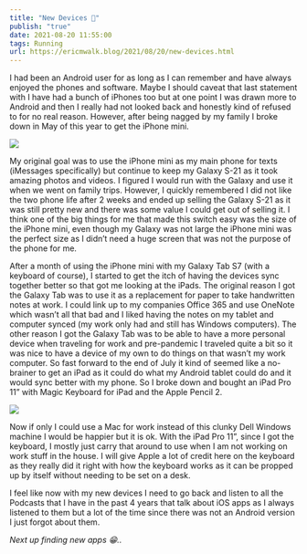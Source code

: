 ```yaml
---
title: "New Devices 🍏"
publish: "true"
date: 2021-08-20 11:55:00
tags: Running
url: https://ericmwalk.blog/2021/08/20/new-devices.html
---
```


I had been an Android user for as long as I can remember and have always enjoyed the phones and software. Maybe I should caveat that last statement with I have had a bunch of iPhones too but at one point I was drawn more to Android and then I really had not looked back and honestly kind of refused to for no real reason. However, after being nagged by my family I broke down in May of this year to get the iPhone mini.

![](https://ericmwalk.blog/uploads/2021/48b69212e0.jpg)

My original goal was to use the iPhone mini as my main phone for texts (iMessages specifically) but continue to keep my Galaxy S-21 as it took amazing photos and videos. I figured I would run with the Galaxy and use it when we went on family trips. However, I quickly remembered I did not like the two phone life after 2 weeks and ended up selling the Galaxy S-21 as it was still pretty new and there was some value I could get out of selling it. I think one of the big things for me that made this switch easy was the size of the iPhone mini, even though my Galaxy was not large the iPhone mini was the perfect size as I didn’t need a huge screen that was not the purpose of the phone for me.

After a month of using the iPhone mini with my Galaxy Tab S7 (with a keyboard of course), I started to get the itch of having the devices sync together better so that got me looking at the iPads. The original reason I got the Galaxy Tab was to use it as a replacement for paper to take handwritten notes at work. I could link up to my companies Office 365 and use OneNote which wasn’t all that bad and I liked having the notes on my tablet and computer synced (my work only had and still has Windows computers). The other reason I got the Galaxy Tab was to be able to have a more personal device when traveling for work and pre-pandemic I traveled quite a bit so it was nice to have a device of my own to do things on that wasn’t my work computer. So fast forward to the end of July it kind of seemed like a no-brainer to get an iPad as it could do what my Android tablet could do and it would sync better with my phone. So I broke down and bought an iPad Pro 11” with Magic Keyboard for iPad and the Apple Pencil 2.

![](https://ericmwalk.blog/uploads/2021/4f97487afa.jpg)

Now if only I could use a Mac for work instead of this clunky Dell Windows machine I would be happier but it is ok. With the iPad Pro 11”, since I got the keyboard, I mostly just carry that around to use when I am not working on work stuff in the house. I will give Apple a lot of credit here on the keyboard as they really did it right with how the keyboard works as it can be propped up by itself without needing to be set on a desk.

I feel like now with my new devices I need to go back and listen to all the Podcasts that I have in the past 4 years that talk about iOS apps as I always listened to them but a lot of the time since there was not an Android version I just forgot about them.

*Next up finding new apps 😁..*